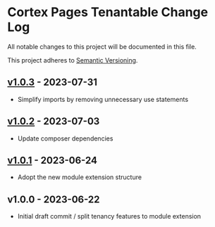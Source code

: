 # Cortex Pages Tenantable Change Log

All notable changes to this project will be documented in this file.

This project adheres to [Semantic Versioning](CONTRIBUTING.md).


## [v1.0.3] - 2023-07-31
- Simplify imports by removing unnecessary use statements

## [v1.0.2] - 2023-07-03
- Update composer dependencies

## [v1.0.1] - 2023-06-24
- Adopt the new module extension structure

## v1.0.0 - 2023-06-22
- Initial draft commit / split tenancy features to module extension

[v1.0.3]: https://github.com/rinvex/pages-tenantable/compare/v1.0.2...v1.0.3
[v1.0.2]: https://github.com/rinvex/pages-tenantable/compare/v1.0.1...v1.0.2
[v1.0.1]: https://github.com/rinvex/pages-tenantable/compare/v1.0.0...v1.0.1
